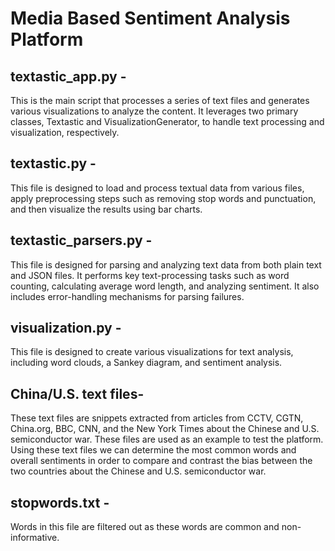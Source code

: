 # Media Based Sentiment Analysis Platform


## textastic_app.py - 

This is the main script that processes a series of text files and generates various visualizations to analyze the content. It leverages two primary classes, Textastic and VisualizationGenerator, to handle text processing and visualization, respectively. 


## textastic.py - 

This file is designed to load and process textual data from various files, apply preprocessing steps such as removing stop words and punctuation, and then visualize the results using bar charts.


## textastic_parsers.py - 

This file is designed for parsing and analyzing text data from both plain text and JSON files. It performs key text-processing tasks such as word counting, calculating average word length, and analyzing sentiment. It also includes error-handling mechanisms for parsing failures.

## visualization.py -

This  file is designed to create various visualizations for text analysis, including word clouds, a Sankey diagram, and sentiment analysis.

## China/U.S. text files-

These text files are snippets extracted from articles from CCTV, CGTN, China.org, BBC, CNN, and the New York Times about the Chinese and U.S. semiconductor war. 
These files are used as an example to test the platform. Using these text files we can determine the most common words and overall sentiments in order to compare and contrast the bias between the two countries about the Chinese and U.S. semiconductor war. 


## stopwords.txt - 

Words in this file are filtered out as these words are common and non-informative.


